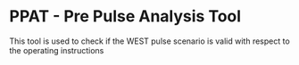 # PPAT - Pre Pulse Analysis Tool
This tool is used to check if the WEST pulse scenario is valid with respect to the operating instructions
